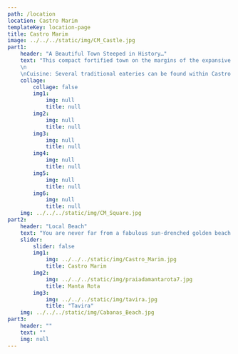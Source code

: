 ```yaml
---
path: /location
location: Castro Marim
templateKey: location-page
title: Castro Marim
image: ../../../static/img/CM_Castle.jpg
part1: 
    header: "A Beautiful Town Steeped in History…"
    text: "This compact fortified town on the margins of the expansive Guadiana river boasts a rich history dating back to Roman times. Overlooking vast salt flats and bordered by the Reserva Natural do Sapal de Castro Marim, there is much to offer the visitor. Whitewashed houses align narrow cobbled streets winding up to the impressive castle fortifications, whose construction was ordered by King Alfonso III during the XIII Century, with presence on this strategic site dating back to the bronze age. While away a lazy afternoon visiting the castle grounds and enjoy a favourite tipple in one of several bars and cafes dotted along pretty tranquil streets. For provisions, several mini-markets offer the basics, while larger supermarkets and an excellent selection of shopping facilities can be found in the nearby handsome border town of Vila Real do Santo António, just a short drive away.
    \n
    \nCuisine: Several traditional eateries can be found within Castro Marim itself, while country restaurants dotted in the surrounding olive covered lands and small nearby villages, such as Monte Francisco, provide perfect spots to sample hearty meals at very reasonable prices. For a greater selection, and for delicious seafood, head to Vila Real where the daily catch is served simply grilled with flavoursome local produce. Or head across the border, via ferry or road, to the vibrant Andalusian town of Ayamonte, where pretty tile bedecked squares and cosy cafes and restaurants serve varied and appetizing tapas."
    collage:
        collage: false
        img1: 
            img: null
            title: null
        img2: 
            img: null
            title: null
        img3: 
            img: null
            title: null
        img4: 
            img: null
            title: null
        img5: 
            img: null
            title: null
        img6: 
            img: null
            title: null
    img: ../../../static/img/CM_Square.jpg
part2:
    header: "Local Beach"
    text: "You are never far from a fabulous sun-drenched golden beach on the Algarve and the nearby stretch of sands from Vila Real heading west do not disappoint. Boasting many Blue Flag distinctions of excellence, the beaches along this coast are expansive, slowly sloping and backed by golden dunes. Praia Verde beach access is elevated - you will need a car and be prepared to walk down the steps to reach the sands. Its name (translated as the 'Green Beach') is derived from the fact that it is unusually bordered by a lovely crest of pine trees, which makes the setting private. Directly next door, Cabeco Beach is smaller and with its hidden entramce, tensds to be less busy. For those who enjoy walking, here the sands are long and flat with a relaxing walk taking around 30 minutes either east to Monte Gordo or West to Altura."
    slider:
        slider: false
        img1: 
            img: ../../../static/img/Castro_Marim.jpg
            title: Castro Marim
        img2: 
            img: ../../../static/img/praiadamantarota7.jpg
            title: Manta Rota
        img3: 
            img: ../../../static/img/tavira.jpg
            title: "Tavira"
    img: ../../../static/img/Cabanas_Beach.jpg
part3:
    header: ""
    text: ""
    img: null
---
```

